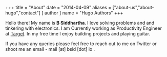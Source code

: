 +++
title = "About"
date = "2014-04-09"
aliases = ["about-us","about-hugo","contact"]
[ author ]
  name = "Hugo Authors"
+++

Hello there! My name is **B Siddhartha**. I love solving problems and and tinkering with electronics. I am Currently working as Productivity Engineer at [Target](https://target.com). In my free time I enjoy building projects and playing guitar.



If you have any queries please feel free to reach out to me on Twitter or shoot me an email - mail [at] bsid [dot] io .
